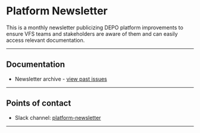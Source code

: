 # **Platform Newsletter**

This is a monthly newsletter publicizing DEPO platform improvements to ensure VFS teams and stakeholders are aware of them and can easily access relevant documentation.

------

## Documentation

* Newsletter archive - [view past issues](https://github.com/department-of-veterans-affairs/va.gov-team/blob/master/platform/platform-newsletter/archive.md)

------

## Points of contact

* Slack channel: [platform-newsletter](https://dsva.slack.com/archives/C0126N46NLS)

------



